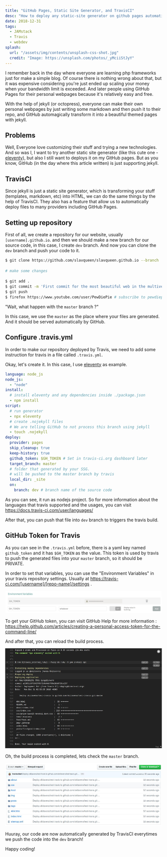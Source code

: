 ```yaml
---
title: "GitHub Pages, Static Site Generator, and TravisCI"
desc: "How to deploy any static-site generator on github pages automatically by the help of TravisCI Deployment feature"
date: 2018-12-31
tags:
  - JAMstack
  - Travis
  - webdev
splash:
  url: "/assets/img/contents/unsplash-css-shot.jpg"
  credit: "Image: https://unsplash.com/photos/_yMciiStJyY"
---
```


I remember back in the day where everyone are learning php frameworks just for make a simple blog.
Of course there is nothing wrong about that, but it was expensive considering you're just ended up scaling your money when your bandwidth limit is exceeded.
And later people using GitHub Pages for their personal webpages because it's relatively easy and free.

With the help of jekyll (or octopress), everyone can make their own personal webpages by just writing some markdown and then push it to their repo, and GitHub automagically transform it into a beautiful themed pages with jekyll.

## Problems

Well, Everyone love customizing their stuff and trying a new technologies.
And so was I, I want to try another static site generator (like this cute one - [eleventy](https://11ty.io)),
but also I still want to deploys it on my GitHub pages.
But as you know, GitHub (in the day where this article written) is just supporting jekyll.

## TravisCI

Since jekyll is just a static site generator, which is transforming your stuff (templates, markdown, etc) into HTML,
we can do the same things by the help of TravisCI.
They also has a feature that allow us to automatically deploy files to many providers including GitHub Pages.

## Setting up repository

First of all, we create a repository for our website, usually `[username].github.io`.
and then we should make a new branch for our source code, in this case, I create `dev` branch.
And now you can clone the `dev` branch and push your code to it.

```bash
$ git clone https://github.com/slavqueen/slavqueen.github.io --branch 'dev'

# make some changes

$ git add .
$ git commit -m 'First commit for the most beautiful web in the multiverse'
$ git push
$ firefox https://www.youtube.com/user/PewDiePie # subscribe to pewdiepie
```

"Wait, what happen with the `master` branch ?"

In this case, we use the `master` as the place where your files are generated.
And it should be served automatically by GitHub.

## Configure .travis.yml

In order to make our repository deployed by Travis, we need to add some instruction for travis in a file called `.travis.yml`.

Okay, let's create it.
In this case, I use [eleventy](https://11ty.io) as example.

```yaml
language: node_js
node_js:
  - "node"
install:
  # install eleventy and any dependencies inside ./package.json
  - npm install
script:
  # run generator
  - npx eleventy
  # create .nojekyll files
  # We are telling GitHub to not process this branch using jekyll
  - touch .nojekyll
deploy:
  provider: pages
  skip_cleanup: true
  keep-history: true
  github_token: $GH_TOKEN # Set in travis-ci.org dashboard later
  target_branch: master
  # folder that generated by your SSG.
  # will be pushed to the master branch by travis
  local_dir: _site
  on:
    branch: dev # branch name of the source code
```

As you can see, it run as nodejs project. So for more information about the languages that travis supported and the usages, you can visit https://docs.travis-ci.com/user/languages/

After that, you can push that file into `dev` branch to triggers the travis build.

## GitHub Token for Travis

As you can see in the `.travis.yml` before, there is a yaml key named `github_token` and it has `$GH_TOKEN` as the value.
This token is used by travis to push the generated files into your `master` branch, so it should be PRIVATE.

In order to set that variables, you can use the "Environment Variables" in your travis repository settings.
Usually at https://travis-ci.com/[username]/[repo-name]/settings .

![deploy-ssg-travis-gh-token](/assets/img/contents/deploy-ssg-travis-gh-token.jpg)

To get your GitHub token, you can visit GitHub Help for more information : https://help.github.com/articles/creating-a-personal-access-token-for-the-command-line/

And after that, you can reload the build process.

![deploy-ssg-travis-build-process](/assets/img/contents/deploy-ssg-travis-build-process.jpg)

Oh, the build process is completed, lets check the `master` branch.

![deploy-ssg-travis-master-branch](/assets/img/contents/deploy-ssg-travis-master-branch.jpg)

Huuray, our code are now automatically generated by TravisCI everytimes we push the code into the `dev` branch!

Happy coding!

